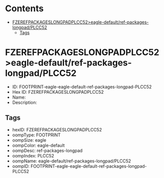 



Contents
========

* [FZEREFPACKAGESLONGPADPLCC52>eagle-default/ref-packages-longpad/PLCC52](#fzerefpackageslongpadplcc52eagle-defaultref-packages-longpadplcc52)
	* [Tags](#tags)

# FZEREFPACKAGESLONGPADPLCC52>eagle-default/ref-packages-longpad/PLCC52

- ID: FOOTPRINT-eagle-eagle-default-ref-packages-longpad-PLCC52
- Hex ID: FZEREFPACKAGESLONGPADPLCC52
- Name: 
- Description: 

## Tags

- hexID: FZEREFPACKAGESLONGPADPLCC52
- oompType: FOOTPRINT
- oompSize: eagle
- oompColor: eagle-default
- oompDesc: ref-packages-longpad
- oompIndex: PLCC52
- oompName: eagle-default/ref-packages-longpad/PLCC52
- oompID: FOOTPRINT-eagle-eagle-default-ref-packages-longpad-PLCC52
